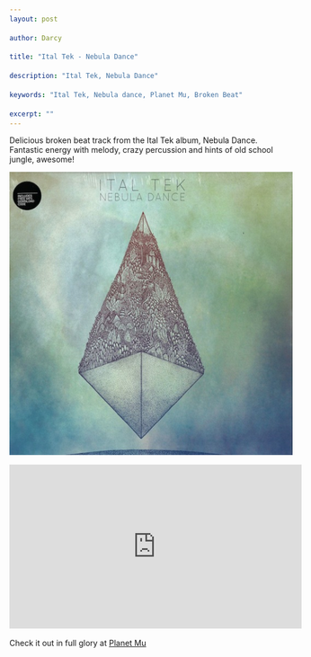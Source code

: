 ```yaml
---
layout: post

author: Darcy

title: "Ital Tek - Nebula Dance"

description: "Ital Tek, Nebula Dance"

keywords: "Ital Tek, Nebula dance, Planet Mu, Broken Beat"

excerpt: ""
---
```


Delicious broken beat track from the Ital Tek album, Nebula Dance. Fantastic energy with melody, crazy percussion and hints of old school jungle, awesome!

![Ital Tek - Nebula Dance](/images/posts/2013/ital-tek/ital-tek.jpg)

<iframe src="http://player.vimeo.com/video/48525182?title=0&amp;byline=0&amp;portrait=0" width="520" height="292" frameborder="0" webkitAllowFullScreen mozallowfullscreen allowFullScreen></iframe>

Check it out in full glory at [Planet Mu](http://www.planet.mu/discography/ziq325)
